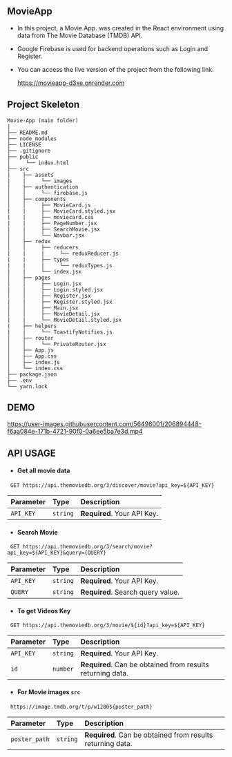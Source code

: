 ## MovieApp

* In this project, a Movie App. was created in the React environment using data from The Movie Database (TMDB) API.
* Google Firebase is used for backend operations such as Login and Register.
* You can access the live version of the project from the following link.

  https://movieapp-d3xe.onrender.com

## Project Skeleton

```
Movie-App (main folder)
|
├── README.md 
├── node_modules
├── LICENSE
├── .gitignore     
├── public
│     └── index.html
├── src
|    ├── assets
|    |     └── images
│    ├── authentication
│    │     └── firebase.js
│    ├── components
│    │     ├── MovieCard.js
|    |     ├── MovieCard.styled.jsx
|    |     ├── moviecard.css
|    |     ├── PageNumber.jsx
|    |     ├── SearchMovie.jsx 
│    │     └── Navbar.jsx
│    ├── redux
│    │     ├── reducers
|    |     |     └── reduxReducer.js
|    |     ├── types
|    |     |     └── reduxTypes.js 
|    |     └── index.jsx
│    ├── pages
│    │     ├── Login.jsx
|    |     ├── Login.styled.jsx
│    │     ├── Register.jsx
|    |     ├── Register.styled.jsx
│    │     ├── Main.jsx
│    │     ├── MovieDetail.jsx
|    |     └── MovieDetail.styled.jsx
|    ├── helpers
|    |     └── ToastifyNotifies.js
│    ├── router
│    │     └── PrivateRouter.jsx
│    ├── App.js
│    ├── App.css
│    ├── index.js
│    └── index.css
├── package.json
├── .env
└── yarn.lock
```

## DEMO

https://user-images.githubusercontent.com/56498001/206894448-f6aa084e-171b-4721-90f0-0a6ee5ba7e3d.mp4

## API USAGE

* #### Get all movie data

```
 GET https://api.themoviedb.org/3/discover/movie?api_key=${API_KEY}
```

| Parameter | Type     | Description                |
| :-------- | :------- | :------------------------- |
| `API_KEY` | `string` | **Required**. Your API Key. |

* #### Search Movie

```
 GET https://api.themoviedb.org/3/search/movie?api_key=${API_KEY}&query={QUERY}
```

| Parameter | Type     | Description                |
| :-------- | :------- | :-------------------------------- |
| `API_KEY` | `string` | **Required**. Your API Key. |
| `QUERY`   | `string` | **Required**. Search query value. |

* #### To get Videos Key

```
 GET https://api.themoviedb.org/3/movie/${id}?api_key=${API_KEY}
```

| Parameter | Type     | Description                |
| :-------- | :------- | :-------------------------------- |
| `API_KEY` | `string` | **Required**. Your API Key. |
| `id`      | `number` | **Required**. Can be obtained from results returning data. |

* #### For Movie images `src`

```
 https://image.tmdb.org/t/p/w1280${poster_path}
```

| Parameter     | Type     | Description                |
| :--------     | :------- | :-------------------------------- |
| `poster_path` | `string` | **Required**. Can be obtained from results returning data. |
